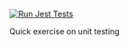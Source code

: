 [![Run Jest Tests](https://github.com/Devaaron7/unit-test-practice/actions/workflows/test.yml/badge.svg)](https://github.com/Devaaron7/unit-test-practice/actions/workflows/test.yml)

Quick exercise on unit testing
